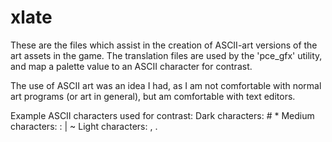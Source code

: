 # xlate

These are the files which assist in the creation of ASCII-art versions of the art
assets in the game.  The translation files are used by the 'pce_gfx' utility, and
map a palette value to an ASCII character for contrast.

The use of ASCII art was an idea I had, as I am not comfortable with normal art
programs (or art in general), but am comfortable with text editors.


Example ASCII characters used for contrast:
Dark characters:   # *
Medium characters: : | ~
Light characters:  , .

